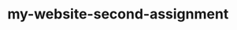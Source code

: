 # my-website-second-assignment
<!-- <!DOCTYPE html> -->
<html lang="en">
<head>
    <meta charset="UTF-8">
    <meta http-equiv="X-UA-Compatible" content="IE=edge">
    <meta name="viewport" content="width=device-width, initial-scale=1.0">
    <title>Assignment</title>
    <style>
    
    .{
      width: 100%;
      height: 100%;
    }
  
  
        .head{
                    display: flex;
                    justify-content: space-between;
                  margin-left: 50px; 
                  
                }
          nav a{
            text-decoration: none;
            color: black;
            justify-content:flex-end;
            margin-right: 50px;
            align-items: center;  
          }
          nav{
            margin-top:25px;  
          }
          .header{
            text-align: center;
            
          }
          .button{
             display: flex;         
            margin-top: 60px;
            justify-content: flex-end;
            margin-left: 200px;
        
            
            
          }
          .button input{
            text-align: center;
            background-color: #FF900E;
            color: aliceblue;
            border: 0;
            border-radius: 5px;
            font-weight: 300;
          }
          .banner{
            width: 1100px;
            height: 500px;
           margin-left: 30px;
           margin-right: 200px ;
           padding: 40px;
          }
          .box{
            border: 0.5px solid black;
            margin: 0, 15px;
            width: 150px;
            height: 100px;
            padding: 10px;
          }
          .main{
            margin-left: 50px;
          }
          .container{
            display: flex;
            justify-content: center;
            justify-content: space-evenly;
            
          }
          .box{
            text-align: center;
            
          }
          .blogs{
            display: flex;
           margin-left: 80px;
           
          }
          .banner-third{
            display: flex;
            margin: 7%;
            height: 600px;
            text-align: left;
            border: 0.5px solid rgb(241, 241, 240);
            
          }
          #article{
            border: 0.5px solid rgb(241, 241, 240);
            overflow: scroll;
            margin-top: 5px ;
          }
          .blog{
            margin-left: 50px;
            /* text-align: center;  */
            
          }
          .sub-blog{
            display: grid;
            grid-template-columns: repeat(2,1fr);
            width: ;
            height: ;
          }
          .Feature{
            margin-left: 70px;
            margin-top: 200px;
          }
          .Feature input{
              width: 150px;
              height: 70px;
              background-color: #FF900E;
              color: aliceblue;
              font-weight: 600;
              font-size: large;
              border: none;
              border-radius: 5px;
              
          }
          
         .architect{
           margin-left: 195px;
         }  
         .architect input{
          width: 150px;
          height: 70px;
          margin-right: 30px;
          border: none;
          border-radius: 5px;
          align-items: center;
         }
         #article{
          margin-left: 10px;
         }
         .sub-container{
            text-align: center;
            margin-top: 60px;
          }
          .sub-container ul{
            display: flex;
            justify-content: center;
            justify-content:space-evenly;
          }
          .sub-container li{
            list-style: none;      
          }
          .footer{
            text-align: center;
            margin-top: 50px;
            background-color: antiquewhite;    
           
          }
        
 
    </style>
</head>
<body>
    <header class="head">
      <h2>G3 Architects </h2>
        <nav>
            <a href="">Home</a>
            <a href="">About</a>
            <a href="">Contact us</a>
            <a href="">Login</a>
        </nav>
        </header>
        <div class="header">
            <h1>Brand New <br> Group of Architects  </h1>
        </div>
        <div class="button">
            <input type="button" value="Explore More">
            <p>iations of passages of Lorem Ipsum available, but the majority have suffered alteration in <br> some form, by injected humour, or randomised words which don't look even.</p>
        </div>
        <img class="banner" src="images/banner.png" alt="">

        <div class="blogs">
            <div class="sub-blog">
          <article>
            <img src="images/team1.png" alt="">

          </article>
          <article>
            <img src="images/team2.png" alt="">

          </article>
          <article>
            <img src="images/team3.png" alt="">

          </article>
          <article>
            <img src="images/team4.png" alt="">

          </article>
        </div>
        <div class="Feature">
          <h2> <span style="color:#a59d9d ; font-style: normal; font-family: 'Work Sans';"> Quick list</span> of Our <br> <span style="color: #FF900E;"> Features</span></h2>
          <p>There are many variations of passages of Lorem Ipsum available, <br> but the majority have suffered alteration in some form, by injected <br> humour, or randomised words which don't look even </p>

          <input type="button" value="Explore More">
        </div>

        </div>

          <div class=" banner-third">
        <div class="blog">
            <article>
              <h2>Features you will <br> love & enjoy</h2>
              <p> <small> There are many variations of passages of Lorem Ipsum available, but the  majority have suffered alteration in some form, by injected humour, or <br> randomised words which don't look even.</small> </p>
              </article>
              <article id="article">
                <h3>Dexktop & Mobile Version</h3>
                <p>There are many variations of passages of Lorem Ipsum available, but the majority have suffered alteration in some form, by injected humour, or randomised.........</p>
                </article>
                <article id="article">
                  <h3>Awesome Modern Design</h3>
                  <p>There are many variations of passages of Lorem Ipsum available,  but the majority have suffered alteration in some form, by injected humour, or randomised...........</p>
                  </article>
                  <article id="article">
                  <h3>Super Easy to Edit</h3>
                  <p>There are many variations of passages of Lorem Ipsum available,but the majority have suffered alteration in some form, by injected humour, or randomised...........</p>
                  </article>
                  </div>
              <div class="architect">
              <img src="images/architect.png" alt="" style="height: 500px; width: 500px;">
              <input type="button" value=" 10+Year
Experience" style="background-color: #FF900E; height: 30px, width: 30px; border:none, "> 
            </div>
          </div>
        <section>
            <div class="main">
                <h2>Some Facts</h2>
                <p>There are many variations of passages of Lorem Ipsum available, but <br> the majority have suffered alteration.</p>
            </div>
            <div class="container">
                <div class="box"><img src="images/icons/ribon.png" alt=""><br> <strong>54</strong>  <br> <small> Awards Winnings</small>
            </div>
                <div class="box"><img src="images/icons/projects.png" alt=""><br> <strong>1458</strong>  <br> <small> Project Finished</small>
                    </div>
                <div class="box"><img src="images/icons/customers.png" alt=""><br> <strong>590</strong>  <br> <small> Clients Worked</small>
                   </div>
                <div class="box"><img src="images/icons/email.png" alt=""><br> <strong>22578</strong>  <br> <small> Email Send</small>
                    </div>       
            </div>
        </section>
        <div class="sub-container">
          <h2>Our Sponspors</h2>
          <p> <small> There are many variations of passages of Lorem Ipsum available, but <br> the majority have suffered alteration</small></p>
            <ul>
              <li>
                <img src="images/sponsors/spotify.png" alt="">
              </li>
              <li>
                <img src="images/sponsors/amazon.png" alt="">
              </li>
              <li> <img src="images/sponsors/google.png" alt=""> </li>
              <li> <img src="images/sponsors/telerama.png" alt=""> </li>
              <li> <img src="images/sponsors/figma.png" alt=""> </li>
            </ul>

        </div>

        <footer class="footer">
          <p>All rights reserved copyright@2023 startup landing page design</p>
        </footer>
    
</body>
</html>
